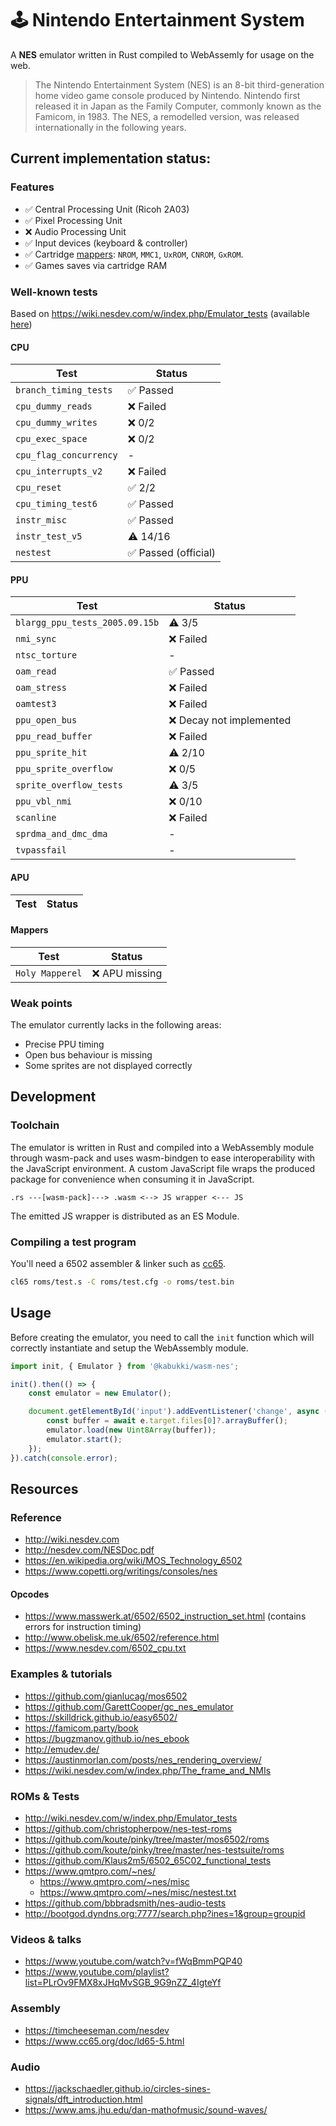 # 🕹 Nintendo Entertainment System

A **NES** emulator written in Rust compiled to WebAssemly for usage on the web.

> The Nintendo Entertainment System (NES) is an 8-bit third-generation home video game console produced by Nintendo. Nintendo first released it in Japan as the Family Computer, commonly known as the Famicom, in 1983. The NES, a remodelled version, was released internationally in the following years.

## Current implementation status:

### Features

- ✅ Central Processing Unit (Ricoh 2A03) 
- ✅ Pixel Processing Unit
- ❌ Audio Processing Unit 
- ✅ Input devices (keyboard & controller)
- ✅ Cartridge [mappers](https://wiki.nesdev.com/w/index.php/Mapper): `NROM`, `MMC1`, `UxROM`, `CNROM`, `GxROM`.
- ✅ Games saves via cartridge RAM

### Well-known tests

Based on https://wiki.nesdev.com/w/index.php/Emulator_tests (available [here](https://github.com/christopherpow/nes-test-roms))

#### CPU

| Test                  | Status                |
|-----------------------|-----------------------|
| `branch_timing_tests` | ✅ Passed             |
| `cpu_dummy_reads`     | ❌ Failed             |
| `cpu_dummy_writes`    | ❌ 0/2                |
| `cpu_exec_space`      | ❌ 0/2                |
| `cpu_flag_concurrency`| -                     |
| `cpu_interrupts_v2`   | ❌ Failed             |
| `cpu_reset`           | ✅ 2/2                |
| `cpu_timing_test6`    | ✅ Passed             |
| `instr_misc`          | ✅ Passed             |
| `instr_test_v5`       | ⚠️ 14/16              |
| `nestest`             | ✅ Passed (official)  |

#### PPU

| Test                              | Status    |
|-----------------------------------|-----------|
| `blargg_ppu_tests_2005.09.15b`    | ⚠️ 3/5    |
| `nmi_sync`                        | ❌ Failed |
| `ntsc_torture`                    | -         |
| `oam_read`                        | ✅ Passed |
| `oam_stress`                      | ❌ Failed |
| `oamtest3`                        | ❌ Failed |
| `ppu_open_bus`                    | ❌ Decay not implemented  |
| `ppu_read_buffer`                 | ❌ Failed |
| `ppu_sprite_hit`                  | ⚠️ 2/10   |
| `ppu_sprite_overflow`             | ❌ 0/5    |
| `sprite_overflow_tests`           | ⚠️ 3/5    |
| `ppu_vbl_nmi`                     | ❌ 0/10   |
| `scanline`                        | ❌ Failed |
| `sprdma_and_dmc_dma`              | -         |
| `tvpassfail`                      | -         |

#### APU

| Test                  | Status    |
|-----------------------|-----------|

#### Mappers

| Test                  | Status    |
|-----------------------|-----------|
| `Holy Mapperel`       | ❌ APU missing    |

### Weak points

The emulator currently lacks in the following areas:
- Precise PPU timing
- Open bus behaviour is missing
- Some sprites are not displayed correctly

## Development

### Toolchain

The emulator is written in Rust and compiled into a WebAssembly module through wasm-pack and uses wasm-bindgen to ease interoperability with the JavaScript environment. A custom JavaScript file wraps the produced package for convenience when consuming it in JavaScript.

```
.rs ---[wasm-pack]---> .wasm <--> JS wrapper <--- JS
```

The emitted JS wrapper is distributed as an ES Module.

### Compiling a test program

You'll need a 6502 assembler & linker such as [cc65](https://github.com/cc65/cc65).

```bash
cl65 roms/test.s -C roms/test.cfg -o roms/test.bin
```

## Usage

Before creating the emulator, you need to call the `init` function which will correctly instantiate and setup the WebAssembly module.

```js
import init, { Emulator } from '@kabukki/wasm-nes';

init().then(() => {
    const emulator = new Emulator();

    document.getElementById('input').addEventListener('change', async (e) => {
        const buffer = await e.target.files[0]?.arrayBuffer();
        emulator.load(new Uint8Array(buffer));
        emulator.start();
    });
}).catch(console.error);
```

## Resources

### Reference

- http://wiki.nesdev.com
- http://nesdev.com/NESDoc.pdf
- https://en.wikipedia.org/wiki/MOS_Technology_6502
- https://www.copetti.org/writings/consoles/nes

#### Opcodes

- https://www.masswerk.at/6502/6502_instruction_set.html (contains errors for instruction timing)
- http://www.obelisk.me.uk/6502/reference.html
- https://www.nesdev.com/6502_cpu.txt

### Examples & tutorials

- https://github.com/gianlucag/mos6502
- https://github.com/GarettCooper/gc_nes_emulator
- https://skilldrick.github.io/easy6502/
- https://famicom.party/book
- https://bugzmanov.github.io/nes_ebook
- http://emudev.de/
- https://austinmorlan.com/posts/nes_rendering_overview/
- https://wiki.nesdev.com/w/index.php/The_frame_and_NMIs

### ROMs & Tests

- http://wiki.nesdev.com/w/index.php/Emulator_tests
- https://github.com/christopherpow/nes-test-roms
- https://github.com/koute/pinky/tree/master/mos6502/roms
- https://github.com/koute/pinky/tree/master/nes-testsuite/roms
- https://github.com/Klaus2m5/6502_65C02_functional_tests
- https://www.qmtpro.com/~nes/
    - https://www.qmtpro.com/~nes/misc
    - https://www.qmtpro.com/~nes/misc/nestest.txt
- https://github.com/bbbradsmith/nes-audio-tests
- http://bootgod.dyndns.org:7777/search.php?ines=1&group=groupid

### Videos & talks

- https://www.youtube.com/watch?v=fWqBmmPQP40
- https://www.youtube.com/playlist?list=PLrOv9FMX8xJHqMvSGB_9G9nZZ_4IgteYf

### Assembly

- https://timcheeseman.com/nesdev
- https://www.cc65.org/doc/ld65-5.html

### Audio

- https://jackschaedler.github.io/circles-sines-signals/dft_introduction.html
- https://www.ams.jhu.edu/dan-mathofmusic/sound-waves/
